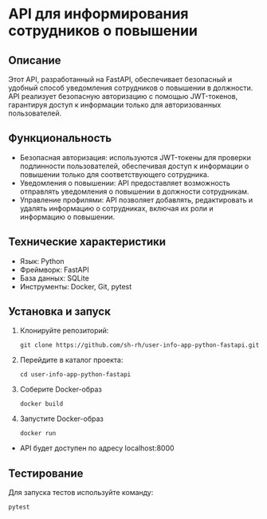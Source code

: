 # API для информирования сотрудников о повышении

## Описание

Этот API, разработанный на FastAPI, обеспечивает безопасный и удобный способ уведомления сотрудников о повышении в должности. API реализует безопасную авторизацию с помощью JWT-токенов, гарантируя доступ к информации только для авторизованных пользователей. 

## Функциональность

* Безопасная авторизация:  используются JWT-токены для проверки подлинности пользователей, обеспечивая доступ к информации о повышении только для соответствующего сотрудника.
* Уведомления о повышении: API предоставляет возможность отправлять уведомления о повышении в должности сотрудникам.
* Управление профилями: API позволяет  добавлять, редактировать и удалять информацию о сотрудниках, включая  их роли и информацию о повышении.

## Технические характеристики

* Язык: Python
* Фреймворк: FastAPI
* База данных: SQLite
* Инструменты: Docker, Git, pytest

## Установка и запуск

1. Клонируйте репозиторий:
   ```
   git clone https://github.com/sh-rh/user-info-app-python-fastapi.git
   ```
2. Перейдите в каталог проекта:
   ```
   cd user-info-app-python-fastapi
   ```
3. Соберите Docker-образ
   ```
   docker build
   ```
4. Запустите Docker-образ
   ```
   docker run
   ```
 - API будет доступен по адресу localhost:8000


## Тестирование

Для запуска тестов используйте команду:
```
pytest
```
   
